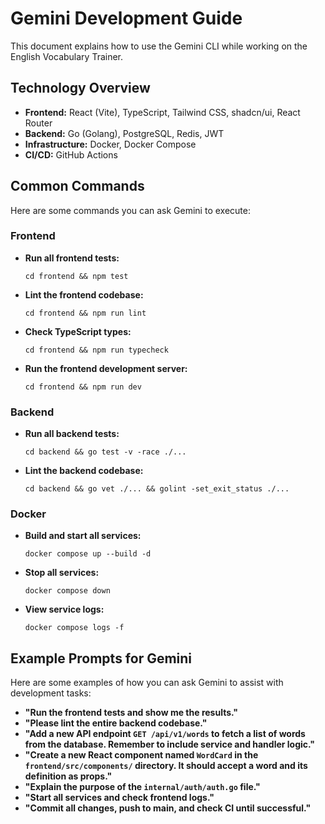 # Gemini Development Guide

This document explains how to use the Gemini CLI while working on the English Vocabulary Trainer.

## Technology Overview

- **Frontend:** React (Vite), TypeScript, Tailwind CSS, shadcn/ui, React Router
- **Backend:** Go (Golang), PostgreSQL, Redis, JWT
- **Infrastructure:** Docker, Docker Compose
- **CI/CD:** GitHub Actions

## Common Commands

Here are some commands you can ask Gemini to execute:

### Frontend

- **Run all frontend tests:**
  ```
  cd frontend && npm test
  ```
- **Lint the frontend codebase:**
  ```
  cd frontend && npm run lint
  ```
- **Check TypeScript types:**
  ```
  cd frontend && npm run typecheck
  ```
- **Run the frontend development server:**
  ```
  cd frontend && npm run dev
  ```

### Backend

- **Run all backend tests:**
  ```
  cd backend && go test -v -race ./...
  ```
- **Lint the backend codebase:**
  ```
  cd backend && go vet ./... && golint -set_exit_status ./...
  ```

### Docker

- **Build and start all services:**
  ```
  docker compose up --build -d
  ```
- **Stop all services:**
  ```
  docker compose down
  ```
- **View service logs:**
  ```
  docker compose logs -f
  ```

## Example Prompts for Gemini

Here are some examples of how you can ask Gemini to assist with development tasks:

- **"Run the frontend tests and show me the results."**
- **"Please lint the entire backend codebase."**
- **"Add a new API endpoint `GET /api/v1/words` to fetch a list of words from the database. Remember to include service and handler logic."**
- **"Create a new React component named `WordCard` in the `frontend/src/components/` directory. It should accept a word and its definition as props."**
- **"Explain the purpose of the `internal/auth/auth.go` file."**
- **"Start all services and check frontend logs."**
- **"Commit all changes, push to main, and check CI until successful."**
